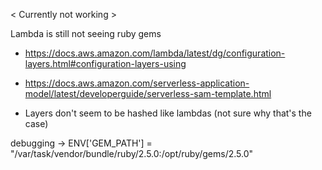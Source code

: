 < Currently not working >

Lambda is still not seeing ruby gems

- https://docs.aws.amazon.com/lambda/latest/dg/configuration-layers.html#configuration-layers-using
- https://docs.aws.amazon.com/serverless-application-model/latest/developerguide/serverless-sam-template.html

- Layers don't seem to be hashed like lambdas (not sure why that's the case)

debugging ->
ENV['GEM_PATH'] = "/var/task/vendor/bundle/ruby/2.5.0:/opt/ruby/gems/2.5.0"